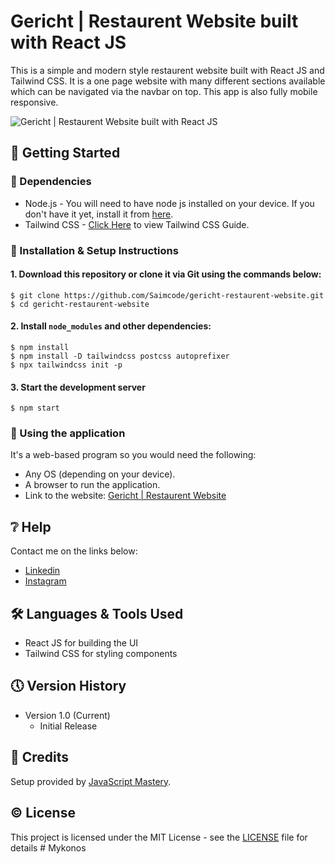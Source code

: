 # Gericht | Restaurent Website built with React JS

This is a simple and modern style restaurent website built with React JS and Tailwind CSS. It is a one page website with many different sections available which can be navigated via the navbar on top. This app is also fully mobile responsive.

![Gericht | Restaurent Website built with React JS](https://github.com/Saimcode/gericht-restaurent-website/blob/main/Restaurent-App-Thumbnail.png?raw=true)

## 🔧 Getting Started

### 📍 Dependencies
* Node.js - You will need to have node js installed on your device. If you don't have it yet, install it from [here](https://nodejs.org/en/).
* Tailwind CSS - [Click Here](https://tailwindcss.com/docs/guides/create-react-app) to view Tailwind CSS Guide.

### 📍 Installation & Setup Instructions

#### 1. Download this repository or clone it via Git using the commands below:

    $ git clone https://github.com/Saimcode/gericht-restaurent-website.git
    $ cd gericht-restaurent-website
    
#### 2. Install `node_modules` and other dependencies:

    $ npm install
    $ npm install -D tailwindcss postcss autoprefixer
    $ npx tailwindcss init -p
    
#### 3. Start the development server

    $ npm start

### 📍 Using the application

It's a web-based program so you would need the following:

* Any OS (depending on your device).
* A browser to run the application.
* Link to the website: [Gericht | Restaurent Website](https://unique-donut-af9ce4.netlify.app/)

## ❔ Help

Contact me on the links below:
* [Linkedin](https://www.linkedin.com/in/saim-qureshi-703060234?original_referer=https%3A%2F%2Fsaimcode.github.io%2F)
* [Instagram](https://www.instagram.com/_saim.f/)

## 🛠 Languages & Tools Used

* React JS for building the UI
* Tailwind CSS for styling components

## 🕔 Version History

* Version 1.0 (Current)
    * Initial Release

## 📝 Credits

Setup provided by [JavaScript Mastery](https://github.com/adrianhajdin/).

## ©️ License

This project is licensed under the MIT License - see the [LICENSE](LICENSE) file for details
#   M y k o n o s  
 